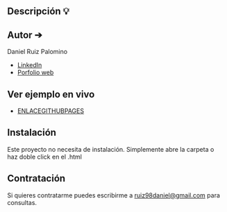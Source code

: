 ## Descripción 💡


## Autor ➔
Daniel Ruiz Palomino 

* [LinkedIn](https://www.linkedin.com/in/daniel-ruiz-palomino-331049245/)
* [Porfolio web]([https://midominio.es/](https://danielruiz1998.github.io/Daniel-Ruiz-Portafolio.github.io/))

## Ver ejemplo en vivo
- [ENLACEGITHUBPAGES](ENLACEGITHUBPAGES)

## Instalación
Este proyecto no necesita de instalación. Simplemente abre la carpeta o haz doble click en el .html

## Contratación
Si quieres contratarme puedes escribirme a ruiz98daniel@gmail.com para consultas.
